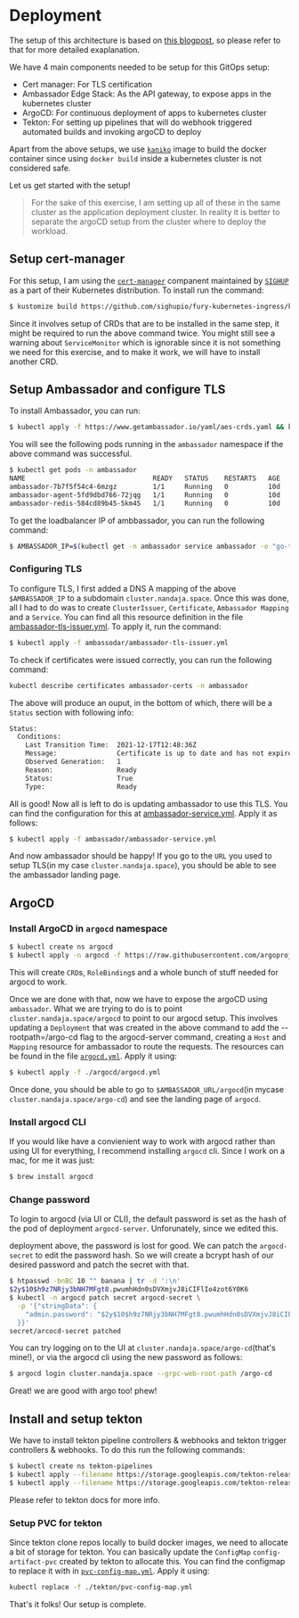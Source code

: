 # Deployment

The setup of this architecture is based on [this
blogpost](https://medium.com/dzerolabs/using-tekton-and-argocd-to-set-up-a-kubernetes-native-build-release-pipeline-cf4f4d9972b0),
so please refer to that for more detailed exaplanation.

We have 4 main components needed to be setup for this GitOps setup:

- Cert manager: For TLS certification
- Ambassador Edge Stack: As the API gateway, to expose apps in the kubernetes cluster
- ArgoCD: For continuous deployment of apps to kubernetes cluster
- Tekton: For setting up pipelines that will do webhook triggered automated
  builds and invoking argoCD to deploy

Apart from the above setups, we use
[`kaniko`](https://github.com/GoogleContainerTools/kaniko) image to build the
docker container since using `docker build` inside a kubernetes cluster is not
considered safe.

Let us get started with the setup!

> For the sake of this exercise, I am setting up all of these in the same
> cluster as the application deployment cluster. In reality it is better to
> separate the argoCD setup from the cluster where to deploy the workload.

## Setup cert-manager

For this setup, I am using the
[`cert-manager`](https://github.com/sighupio/fury-kubernetes-ingress/tree/v1.10.0/katalog/cert-manager)
companent maintained by [`SIGHUP`](https://github.com/sighupio) as a part of
their Kubernetes distribution. To install run the command:

``` sh
$ kustomize build https://github.com/sighupio/fury-kubernetes-ingress/katalog/cert-manager\?ref\=v1.10.0 | kubectl apply -f-
```

Since it involves setup of CRDs that are to be installed in the same step, it
might be required to run the above command twice. You might still see a warning
about `ServiceMonitor` which is ignorable since it is not something we need for
this exercise, and to make it work, we will have to install another CRD.

## Setup Ambassador and configure TLS

To install Ambassador, you can run:

``` sh
$ kubectl apply -f https://www.getambassador.io/yaml/aes-crds.yaml && kubectl wait --for condition=established --timeout=90s crd -lproduct=aes && kubectl apply -f https://www.getambassador.io/yaml/aes.yaml && kubectl -n ambassador wait --for condition=available --timeout=90s deploy -lproduct=aes
```

You will see the following pods running in the `ambassador` namespace if
the above command was successful.

``` sh
$ kubectl get pods -n ambassador
NAME                                READY   STATUS    RESTARTS   AGE
ambassador-7b7f5f54c4-6mzgz         1/1     Running   0          10d
ambassador-agent-5fd9dbd766-72jqg   1/1     Running   0          10d
ambassador-redis-584cd89b45-5km45   1/1     Running   0          10d
```

To get the loadbalancer IP of ambbassador, you can run the following command:

``` sh
$ AMBASSADOR_IP=$(kubectl get -n ambassador service ambassador -o "go-template={{range .status.loadBalancer.ingress}}{{or .ip .hostname}}{{end}}")
```

### Configuring TLS

To configure TLS, I first added a DNS A mapping of the above `$AMBASSADOR_IP` to
a subdomain `cluster.nandaja.space`. Once this was done, all I had to do was to
create `ClusterIssuer`, `Certificate`, `Ambassador Mapping` and a `Service`. You
can find all this resource definition in the file
[ambassador-tls-issuer.yml](./ambassador/ambassador-tls-issuer.yml). To apply
it, run the command:

``` sh
$ kubectl apply -f ambassodar/ambassador-tls-issuer.yml
```

To check if certificates were issued correctly, you can run the following
command:

``` sh
kubectl describe certificates ambassador-certs -n ambassador
```

The above will produce an ouput, in the bottom of which, there will be a
`Status` section with following info:

``` sh
Status:
  Conditions:
    Last Transition Time:  2021-12-17T12:48:36Z
    Message:               Certificate is up to date and has not expired
    Observed Generation:   1
    Reason:                Ready
    Status:                True
    Type:                  Ready
```

All is good! Now all is left to do is updating ambassador to use this TLS. You
can find the configuration for this at
[ambassador-service.yml](./ambassador/ambassador-service.yml). Apply it as
follows:

``` sh
$ kubectl apply -f ambassador/ambassador-service.yml
```

And now ambassador should be happy! If you go to the `URL` you used to setup
TLS(in my case `cluster.nandaja.space`), you should be able to see the
ambassador landing page.

## ArgoCD

### Install ArgoCD in `argocd` namespace

``` sh
$ kubectl create ns argocd
$ kubectl apply -n argocd -f https://raw.githubusercontent.com/argoproj/argo-cd/v2.2.1/manifests/install.yaml 
```

This will create `CRD`s, `RoleBinding`s and a whole bunch of stuff needed for
argocd to work.

Once we are done with that, now we have to expose the argoCD using `ambassador`.
What we are trying to do is to point `cluster.nandaja.space/argocd` to point to
our argocd setup. This involves updating a `Deployment` that was created in the
above command to add the --rootpath=/argo-cd flag to the argocd-server command,
creating a `Host` and `Mapping` resource for ambassador to route the requests.
The resources can be found in the file [`argocd.yml`](./argocd/argocd.yml).
Apply it using:

``` sh
$ kubectl apply -f ./argocd/argocd.yml
```

Once done, you should be able to go to `$AMBASSADOR_URL/argocd`(in mycase
`cluster.nandaja.space/argo-cd`) and see the landing page of `argocd`.

### Install argocd CLI

If you would like have a convienient way to work with argocd rather than using
UI for everything, I recommend installing `argocd` cli. Since I work on a mac,
for me it was just:

``` sh
$ brew install argocd
```

### Change password

To login to argocd (via UI or CLI), the default password is set as the hash of
the pod of deployment `argocd-server`. Unforunately, since we edited this.  

deployment above, the password is lost for good. We can patch the
`argocd-secret` to edit the password hash. So we will create a bcrypt hash of our
desired password and patch the secret with that.

``` sh
$ htpasswd -bnBC 10 "" banana | tr -d ':\n'
$2y$10$h9z7NRjy3bNH7MFgt8.pwumhHdn0sDVXmjvJ8iCIFlIo4zot6Y0K6
$ kubectl -n argocd patch secret argocd-secret \
  -p '{"stringData": {
    "admin.password": "$2y$10$h9z7NRjy3bNH7MFgt8.pwumhHdn0sDVXmjvJ8iCIFlIo4zot6Y0K6", "admin.passwordMtime": "'$(date +%FT%T%Z)'"
  }}'
secret/arcocd-secret patched
```

You can try logging on to the UI at `cluster.nandaja.space/argo-cd`(that's
mine!), or via the argocd cli using the new password as follows:

``` sh
$ argocd login cluster.nandaja.space --grpc-web-root-path /argo-cd
```

Great! we are good with argo too! phew!

## Install and setup tekton

We have to install tekton pipeline controllers & webhooks and tekton trigger
controllers & webhooks. To do this run the following commands:

``` sh
$ kubectl create ns tekton-pipelines
$ kubectl apply --filename https://storage.googleapis.com/tekton-releases/triggers/latest/release.yaml
$ kubectl apply --filename https://storage.googleapis.com/tekton-releases/pipeline/latest/release.yaml
```

Please refer to tekton docs for more info.

### Setup PVC for tekton

Since tekton clone repos locally to build docker images, we need to allocate a
bit of storage for tekton. You can basically update the `ConfigMap` `config-artifact-pvc`
created by tekton to allocate this. You can find the configmap to replace it
with in [`pvc-config-map.yml`](./tekton/pvc-config-map.yml). Apply it using:

``` sh
kubectl replace -f ./tekton/pvc-config-map.yml
```

That's it folks! Our setup is complete.
